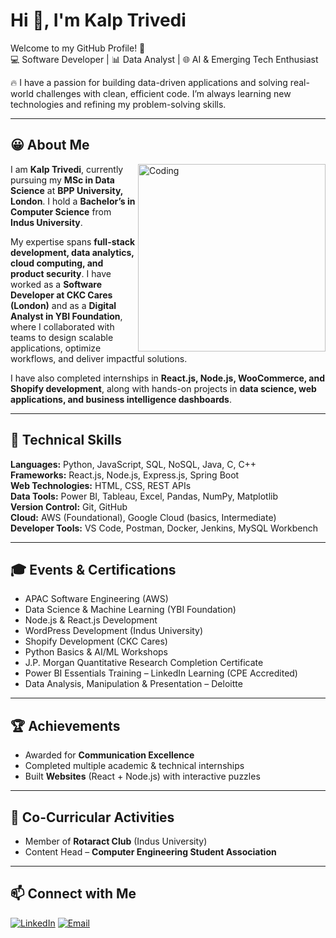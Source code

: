 # Hi 👋, I'm Kalp Trivedi  
Welcome to my GitHub Profile! 🚀  
💻 Software Developer | 📊 Data Analyst | 🌐 AI & Emerging Tech Enthusiast  

🔥 I have a passion for building data-driven applications and solving real-world challenges with clean, efficient code. I’m always learning new technologies and refining my problem-solving skills.  

---

## 😀 About Me  
<img align="right" alt="Coding" width="300" src="https://media.giphy.com/media/qgQUggAC3Pfv687qPC/giphy.gif">  

I am **Kalp Trivedi**, currently pursuing my **MSc in Data Science** at **BPP University, London**. I hold a **Bachelor’s in Computer Science** from **Indus University**.  

My expertise spans **full-stack development, data analytics, cloud computing, and product security**. I have worked as a **Software Developer at CKC Cares (London)** and as a **Digital Analyst in YBI Foundation**, where I collaborated with teams to design scalable applications, optimize workflows, and deliver impactful solutions.  

I have also completed internships in **React.js, Node.js, WooCommerce, and Shopify development**, along with hands-on projects in **data science, web applications, and business intelligence dashboards**.  

---

## 👀 Technical Skills  
**Languages:** Python, JavaScript, SQL, NoSQL, Java, C, C++  
**Frameworks:** React.js, Node.js, Express.js, Spring Boot  
**Web Technologies:** HTML, CSS, REST APIs  
**Data Tools:** Power BI, Tableau, Excel, Pandas, NumPy, Matplotlib  
**Version Control:** Git, GitHub  
**Cloud:** AWS (Foundational), Google Cloud (basics, Intermediate)  
**Developer Tools:** VS Code, Postman, Docker, Jenkins, MySQL Workbench  

---

## 🎓 Events & Certifications  
- APAC Software Engineering (AWS)  
- Data Science & Machine Learning (YBI Foundation)  
- Node.js & React.js Development  
- WordPress Development (Indus University)  
- Shopify Development (CKC Cares)  
- Python Basics & AI/ML Workshops
- J.P. Morgan Quantitative Research Completion Certificate
- Power BI Essentials Training – LinkedIn Learning (CPE Accredited)
- Data Analysis, Manipulation & Presentation – Deloitte

---

## 🏆 Achievements  
- Awarded for **Communication Excellence**  
- Completed multiple academic & technical internships  
- Built **Websites** (React + Node.js) with interactive puzzles  

---

## 💼 Co-Curricular Activities  
- Member of **Rotaract Club** (Indus University)  
- Content Head – **Computer Engineering Student Association**  

---

## 📫 Connect with Me  
[![LinkedIn](https://img.shields.io/badge/LinkedIn-0077B5?logo=linkedin&logoColor=white)]([https://linkedin.com/in/YOUR-LINKEDIN](https://www.linkedin.com/in/kalp-trivedi/))   
[![Email](https://img.shields.io/badge/Email-kalptrivedi2020%40gmail.com-D14836?logo=gmail&logoColor=white)](mailto:kalptrivedi2020@gmail.com)  
